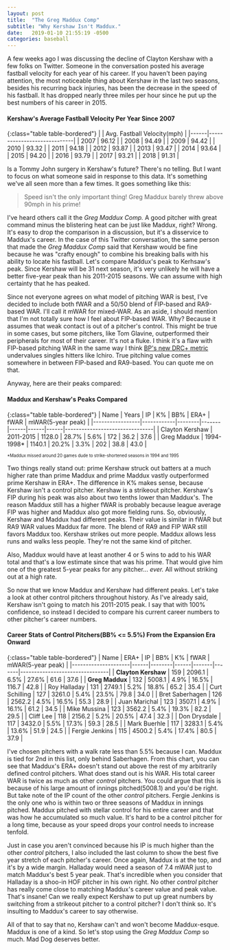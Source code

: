 ```yaml
---
layout: post
title:  "The Greg Maddux Comp"
subtitle: "Why Kershaw Isn't Maddux."
date:   2019-01-10 21:55:19 -0500
categories: baseball
---
```


A few weeks ago I was discussing the decline of Clayton Kershaw with a few folks on Twitter. Someone in the conversation posted his average fastball velocity for each year of his career. If you haven't been paying attention, the most noticeable thing about Kershaw in the last two seasons, besides his recurring back injuries, has been the decrease in the speed of his fastball. It has dropped nearly three miles per hour since he put up the best numbers of his career in 2015.

#### Kershaw's Average Fastball Velocity Per Year Since 2007

{:class="table table-bordered"}
|      | Avg. Fastball Velocity(mph) |
|------|-----------------------------|
| 2007 | 96.12                       |
| 2008 | 94.49                       |
| 2009 | 94.42                       |
| 2010 | 93.32                       |
| 2011 | 94.18                       |
| 2012 | 93.87                       |
| 2013 | 93.47                       |
| 2014 | 93.64                       |
| 2015 | 94.20                       |
| 2016 | 93.79                       |
| 2017 | 93.21                       |
| 2018 | 91.31                       |

Is a Tommy John surgery in Kershaw's future? There's no telling. But I want to focus on what someone said in response to this data. It's something we've all seen more than a few times. It goes something like this:

> Speed isn't the only important thing! Greg Maddux barely threw above 90mph in his prime!

I've heard others call it the *Greg Maddux Comp.* A good pitcher with great command minus the blistering heat can be just like Maddux, right? Wrong. It's easy to drop the comparison in a discussion, but it's a disservice to Maddux's career. In the case of this Twitter conversation, the same person that made the *Greg Maddux Comp* said that Kershaw would be fine because he was "crafty enough" to combine his breaking balls with his ability to locate his fastball. Let's compare Maddux's peak to Kerhsaw's peak. Since Kershaw will be 31 next season, it's very unlikely he will have a better five-year peak than his 2011-2015 seasons. We can assume with high certainty that he has peaked.

Since not everyone agrees on what model of pitching WAR is best, I've decided to include both fWAR and a 50/50 blend of FIP-based and RA9-based WAR. I'll call it mWAR for mixed-WAR. As an aside, I should mention that I'm not totally sure how I feel about FIP-based WAR. Why? Because it assumes that weak contact is out of a pitcher's control. This might be true in some cases, but some pitchers, like Tom Glavine, outperformed their peripherals for most of their career. It's not a fluke. I think it's a flaw with FIP-based pitching WAR in the same way I think [BP's new DRC+ metric](https://www.baseballprospectus.com/drc-deserved-runs-created/) undervalues singles hitters like Ichiro. True pitching value comes somewhere in between FIP-based and RA9-based. You can quote me on that.

Anyway, here are their peaks compared:

#### Maddux and Kershaw's Peaks Compared

{:class="table table-bordered"}
| Name            | Years      | IP     | K%    | BB%  | ERA+ | fWAR | mWAR(5-year peak)                       |
|-----------------|------------|--------|-------|------|------|------|--------------------------------|
| Clayton Kershaw | 2011-2015 | 1128.0 | 28.7% | 5.6% | 172  | 36.2 | 37.6                           |
| Greg Maddux     | 1994-1998* | 1140.1 | 20.2% | 3.3% | 202  | 38.8 | 43.0                           |

<sub><sup>*Maddux missed around 20 games dude to strike-shortened seasons in 1994 and 1995</sup></sub>

Two things really stand out: prime Kershaw struck out batters at a much higher rate than prime Maddux and prime Maddux vastly outperformed prime Kershaw in ERA+. The difference in K% makes sense, because Kershaw isn't a control pitcher. Kershaw is a strikeout pitcher. Kershaw's FIP during his peak was also about two tenths lower than Maddux's. The reason Maddux still has a higher fWAR is probably because league average FIP was higher and Maddux also got more fielding runs. So, obviously, Kershaw and Maddux had different peaks. Their value is similar in fWAR but RA9 WAR values Maddux far more. The blend of RA9 and FIP WAR still favors Maddux too. Kershaw strikes out more people. Maddux allows less runs and walks less people. They're not the same kind of pitcher.

Also, Maddux would have at least another 4 or 5 wins to add to his WAR total and that's a low estimate since that was his prime. That would give him one of the greatest 5-year peaks for any pitcher... *ever.* All without striking out at a high rate.

So now that we know Maddux and Kershaw had different peaks. Let's take a look at other control pitchers throughout history. As I've already said, Kershaw isn't going to match his 2011-2015 peak. I say that with 100% confidence, so instead I decided to compare his current career numbers to other pitcher's career numbers.

#### Career Stats of Control Pitchers(BB% <= 5.5%) From the Expansion Era Onward

{:class="table table-bordered"}
| Name                | ERA+ | IP     | BB%  | K%    | fWAR  | mWAR(5-year peak)              |
|---------------------|------|--------|------|-------|-------|--------------------------------|
| **Clayton Kershaw** | 159  | 2096.1 | 6.5% | 27.6% | 61.6  | 37.6                           |
| **Greg Maddux**     | 132  | 5008.1 | 4.9% | 16.5% | 116.7 | 42.8                           |
| Roy Halladay        | 131  | 2749.1 | 5.2% | 18.8% | 65.2  | 35.4                           |
| Curt Schilling      | 127  | 3261.0 | 5.4% | 23.5% | 79.8  | 34.0                           |
| Bret Saberhagen     | 126  | 2562.2 | 4.5% | 16.5% | 55.3  | 28.9                           |
| Juan Marichal       | 123  | 3507.1 | 4.9% | 16.1% | 61.2  | 34.5                           |
| Mike Mussina        | 123  | 3562.2 | 5.4% | 19.3% | 82.2  | 29.5                           |
| Cliff Lee           | 118  | 2156.2 | 5.2% | 20.5% | 47.4  | 32.3                           |
| Don Drysdale        | 117  | 3432.0 | 5.5% | 17.3% | 59.3  | 28.5                           |
| Mark Buerhle        | 117  | 3283.1 | 5.4% | 13.6% | 51.9  | 24.5                           |
| Fergie Jenkins      | 115  | 4500.2 | 5.4% | 17.4% | 80.5  | 37.9                           |

I've chosen pitchers with a walk rate less than 5.5% because I can. Maddux is tied for 2nd in this list, only behind Saberhagen. From this chart, you can see that Maddux's ERA+ doesn't stand out above the rest of my arbitrarily defined control pitchers. What does stand out is his WAR. His total career WAR is twice as much as other *control* pitchers. You could argue that this is because of his large amount of innings pitched(5008.1) and you'd be right. But take note of the IP count of the other *control* pitchers. Fergie Jenkins is the only one who is within two or three seasons of Maddux in innings pitched. Maddux pitched with stellar control for his entire career and that was how he accumulated so much value. It's hard to be a control pitcher for a long time, because as your speed drops your control needs to increase tenfold.

Just in case you aren't convinced because his IP is much higher than the other *control* pitchers, I also included the last column to show the best five year stretch of each pitcher's career. Once again, Maddux is at the top, and it's by a wide margin. Halladay would need a season of 7.4 mWAR just to match Maddux's best 5 year peak. That's incredible when you consider that Halladay is a shoo-in HOF pitcher in his own right. No other *control* pitcher has really come close to matching Maddux's career value and peak value. That's insane! Can we really expect Kershaw to put up great numbers by switching from a strikeout pitcher to a control pitcher? I don't think so. It's insulting to Maddux's career to say otherwise.

All of that to say that no, Kershaw can't and won't become Maddux-esque. Maddux is one of a kind. So let's stop using the *Greg Maddux Comp* so much. Mad Dog deserves better.

